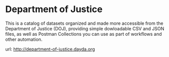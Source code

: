 # Department of Justice

This is a catalog of datasets organized and made more accessible from the Department of Justice (DOJ), providing simple dowloadable CSV and JSON files, as well as Postman Collections you can use as part of workflows and other automation.

url: http://department-of-justice.dayda.org

